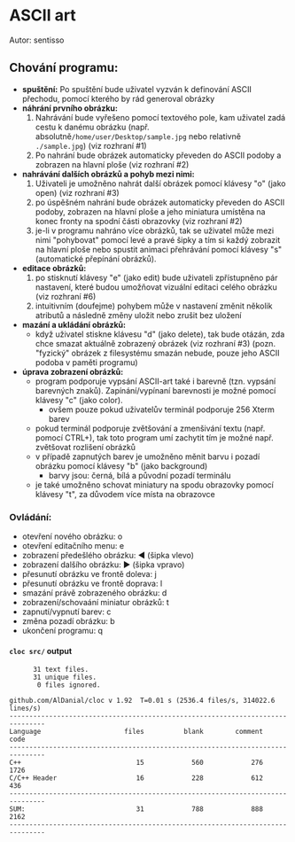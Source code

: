 # ASCII art
Autor: sentisso

## Chování programu:
- **spuštění:** Po spuštění bude uživatel vyzván k definování ASCII přechodu, pomocí kterého by rád generoval obrázky
- **náhrání prvního obrázku:**
    1. Nahrávání bude vyřešeno pomocí textového pole, kam uživatel zadá cestu k danému obrázku (např. absolutně`/home/user/Desktop/sample.jpg` nebo relativně `./sample.jpg`) (viz rozhraní #1)
    2. Po nahrání bude obrázek automaticky převeden do ASCII podoby a zobrazen na hlavní ploše (viz rozhraní #2)
- **nahrávání dalších obrázků a pohyb mezi nimi:**
    1. Uživateli je umožněno nahrát další obrázek pomocí klávesy "o" (jako open) (viz rozhraní #3)
    2. po úspěšném nahrání bude obrázek automaticky převeden do ASCII podoby, zobrazen na hlavní ploše a jeho miniatura umístěna na konec fronty na spodní části obrazovky (viz rozhraní #2)
    3. je-li v programu nahráno více obrázků, tak se uživatel může mezi nimi "pohybovat" pomocí levé a pravé šipky a tím si každý zobrazit na hlavní ploše nebo spustit animaci přehrávání pomocí klávesy "s" (automatické přepínání obrázků).
- **editace obrázků:**
    1. po stisknutí klávesy "e" (jako edit) bude uživateli zpřístupněno pár nastavení, které budou umožňovat vizuální editaci celého obrázku (viz rozhraní #6)
    2. intuitivním (doufejme) pohybem může v nastavení změnit několik atributů a následně změny uložit nebo zrušit bez uložení
- **mazání a ukládání obrázků:**
    - když uživatel stiskne klávesu "d" (jako delete), tak bude otázán, zda chce smazat aktuálně zobrazený obrázek (viz rozhraní #3) (pozn. "fyzický" obrázek z filesystému smazán nebude, pouze jeho ASCII podoba v paměti programu)
- **úprava zobrazení obrázků:**
    - program podporuje vypsání ASCII-art také i barevně (tzn. vypsání barevných znaků). Zapínání/vypínaní barevnosti je možné pomocí klávesy "c" (jako color).
      - ovšem pouze pokud uživatelův terminál podporuje 256 Xterm barev
    - pokud terminál podporuje zvětšování a zmenšivání textu (např. pomocí CTRL+), tak toto program umí zachytit tím je možné např. zvětšovat rozlišení obrázků
    - v případě zapnutých barev je umožněno měnit barvu i pozadí obrázku pomocí klávesy "b" (jako background)
      - barvy jsou: černá, bílá a původní pozadí terminálu 
    - je také umožněno schovat miniatury na spodu obrazovky pomocí klávesy "t", za důvodem více místa na obrazovce

### Ovládání:
- otevření nového obrázku: o
- otevření editačního menu: e
- zobrazení předešlého obrázku: ◄ (šipka vlevo)
- zobrazení dalšího obrázku: ► (šipka vpravo)
- přesunutí obrázku ve frontě doleva: j
- přesunutí obrázku ve frontě doprava: l
- smazání právě zobrazeného obrázku: d
- zobrazení/schovaání miniatur obrázků: t
- zapnutí/vypnutí barev: c
- změna pozadí obrázku: b
- ukončení programu: q


#### `cloc src/` output
```
      31 text files.
      31 unique files.
       0 files ignored.

github.com/AlDanial/cloc v 1.92  T=0.01 s (2536.4 files/s, 314022.6 lines/s)
-------------------------------------------------------------------------------
Language                     files          blank        comment           code
-------------------------------------------------------------------------------
C++                             15            560            276           1726
C/C++ Header                    16            228            612            436
-------------------------------------------------------------------------------
SUM:                            31            788            888           2162
-------------------------------------------------------------------------------
```
